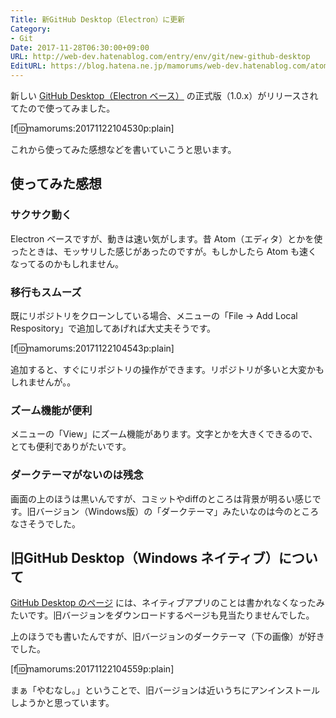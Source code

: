 ```yaml
---
Title: 新GitHub Desktop（Electron）に更新
Category:
- Git
Date: 2017-11-28T06:30:00+09:00
URL: http://web-dev.hatenablog.com/entry/env/git/new-github-desktop
EditURL: https://blog.hatena.ne.jp/mamorums/web-dev.hatenablog.com/atom/entry/8599973812319994671
---
```


新しい [GitHub Desktop（Electron ベース）](https://desktop.github.com/) の正式版（1.0.x）がリリースされてたので使ってみました。

[f:id:mamorums:20171122104530p:plain]

これから使ってみた感想などを書いていこうと思います。


## 使ってみた感想
### サクサク動く
Electron ベースですが、動きは速い気がします。昔 Atom（エディタ）とかを使ったときは、モッサリした感じがあったのですが。もしかしたら Atom も速くなってるのかもしれません。

### 移行もスムーズ
既にリポジトリをクローンしている場合、メニューの「File -> Add Local Respository」で追加してあげれば大丈夫そうです。

[f:id:mamorums:20171122104543p:plain]

追加すると、すぐにリポジトリの操作ができます。リポジトリが多いと大変かもしれませんが。。

### ズーム機能が便利
メニューの「View」にズーム機能があります。文字とかを大きくできるので、とても便利でありがたいです。

### ダークテーマがないのは残念
画面の上のほうは黒いんですが、コミットやdiffのところは背景が明るい感じです。旧バージョン（Windows版）の「ダークテーマ」みたいなのは今のところなさそうでした。


## 旧GitHub Desktop（Windows ネイティブ）について
[GitHub Desktop のページ](https://desktop.github.com/) には、ネイティブアプリのことは書かれなくなったみたいです。旧バージョンをダウンロードするページも見当たりませんでした。

上のほうでも書いたんですが、旧バージョンのダークテーマ（下の画像）が好きでした。

[f:id:mamorums:20171122104559p:plain]

まぁ「やむなし。」ということで、旧バージョンは近いうちにアンインストールしようかと思っています。
